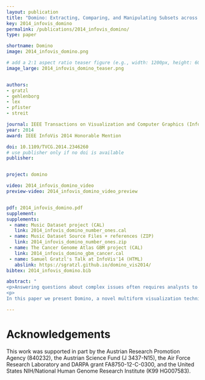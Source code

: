 ```yaml
---
layout: publication
title: "Domino: Extracting, Comparing, and Manipulating Subsets across Multiple Tabular Datasets "
key: 2014_infovis_domino
permalink: /publications/2014_infovis_domino/
type: paper

shortname: Domino
image: 2014_infovis_domino.png

# add a 2:1 aspect ratio teaser figure (e.g., width: 1200px, height: 600px) to the folder /assets/images/papers/
image_large: 2014_infovis_domino_teaser.png


authors:
- gratzl
- gehlenborg
- lex
- pfister
- streit

journal: IEEE Transactions on Visualization and Computer Graphics (InfoVis '14), 20(12), pp. 2023-2032
year: 2014
award: IEEE InfoVis 2014 Honorable Mention

doi: 10.1109/TVCG.2014.2346260
# use publisher only if no doi is available
publisher: 


project: domino

video: 2014_infovis_domino_video
preview-video: 2014_infovis_domino_video_preview


pdf: 2014_infovis_domino.pdf
supplement:
supplements:
 - name: Music Dataset project (CAL)
   link: 2014_infovis_domino_number_ones.cal
 - name: Music Dataset Source Files + references (ZIP)
   link: 2014_infovis_domino_number_ones.zip
 - name: The Cancer Genome Atlas GBM project (CAL)
   link: 2014_infovis_domino_gbm_cancer.cal
 - name: Samuel Gratzl's Talk at InfoVis'14 (HTML)
   abslink: https://sgratzl.github.io/domino_vis2014/
bibtex: 2014_infovis_domino.bib

abstract: "
<p>Answering questions about complex issues often requires analysts to take into account information contained in multiple interconnected datasets. A common strategy in analyzing and visualizing large and heterogeneous data is dividing it into meaningful subsets. Interesting subsets can then be selected and the associated data and the relationships between the subsets visualized. However, neither the extraction and manipulation nor the comparison of subsets is well supported by state-of-the-art techniques. </p>
<p>
In this paper we present Domino, a novel multiform visualization technique for effectively representing subsets and the relationships between them. By providing comprehensive tools to arrange, combine, and extract subsets, Domino allows users to create both common visualization techniques and advanced visualizations tailored to specific use cases. In addition to the novel technique, we present an implementation that enables analysts to manage the wide range of options that our approach offers. Innovative interactive features such as placeholders and live previews support rapid creation of complex analysis setups. We introduce the technique and the implementation using a simple example and demonstrate scalability and effectiveness in a use case from the field of cancer genomics.</p>"

---
```


# Acknowledgements

This work was supported in part by the Austrian Research Promotion Agency (840232), the Austrian Science Fund (J 3437-N15), the Air Force Research Laboratory and DARPA grant FA8750-12-C-0300, and the United States NIH/National Human Genome Research Institute (K99 HG007583).
